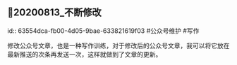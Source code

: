## 📇20200813_不断修改
id:: 63554dca-fb00-4d05-9bae-633821619f03
#公众号维护 #写作

修改公众号文章，也是一种写作训练，对于修改后的公众号文章，我可以将它放在最新推送的次条再发送一次，这样就做到了文章的更新。